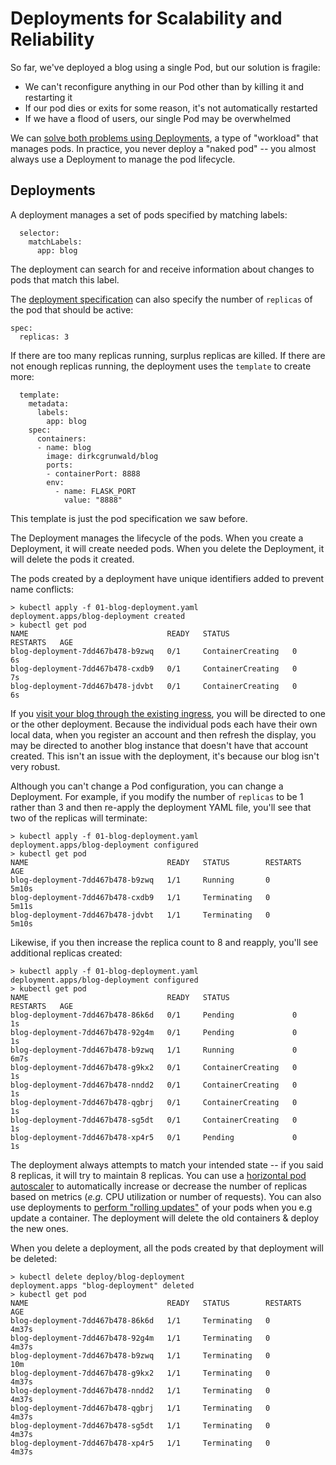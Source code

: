 # Deployments for Scalability and Reliability

So far, we've deployed a blog using a single Pod, but our solution is fragile:
* We can't reconfigure anything in our Pod other than by killing it and restarting it
* If our pod dies or exits for some reason, it's not automatically restarted
* If we have a flood of users, our single Pod may be overwhelmed

We can [solve both problems using Deployments](https://kubernetes.io/docs/concepts/workloads/controllers/deployment/), a type of "workload" that manages pods. In practice, you never deploy a "naked pod" -- you almost always use a Deployment to manage the pod lifecycle.

## Deployments

A deployment manages a set of pods specified by matching labels:
```
  selector:
    matchLabels:
      app: blog
```
The deployment can search for and receive information about changes to pods that match this label.

The [deployment specification](01-blog-deployment.yaml) can also specify the number of `replicas` of the pod that should be active:
```
spec:
  replicas: 3
```
If there are too many replicas running, surplus replicas are killed. If there are not enough replicas running, the deployment uses the `template` to create more:
```
  template:
    metadata:
      labels:
        app: blog
    spec:
      containers:
      - name: blog
        image: dirkcgrunwald/blog
        ports:
        - containerPort: 8888
        env:
          - name: FLASK_PORT
            value: "8888"
```
This template is just the pod specification we saw before.

The Deployment manages the lifecycle of the pods. When you create a Deployment, it will create needed pods. When you delete the Deployment, it will delete the pods it created.

The pods created by a deployment have unique identifiers added to prevent name conflicts:
```
> kubectl apply -f 01-blog-deployment.yaml
deployment.apps/blog-deployment created
> kubectl get pod
NAME                               READY   STATUS              RESTARTS   AGE
blog-deployment-7dd467b478-b9zwq   0/1     ContainerCreating   0          6s
blog-deployment-7dd467b478-cxdb9   0/1     ContainerCreating   0          7s
blog-deployment-7dd467b478-jdvbt   0/1     ContainerCreating   0          6s
```
If you [visit your blog through the existing ingress](http://localhost), you will be directed to one or the other deployment. Because the individual pods each have their own local data, when you register an account and then refresh the display, you may be directed to another blog instance that doesn't have that account created. This isn't an issue with the deployment, it's because our blog isn't very robust.

Although you can't change a Pod configuration, you can change a Deployment. For example, if you modify the number of `replicas` to be 1 rather than 3 and then re-apply the deployment YAML file, you'll see that two of the replicas will terminate:
```
> kubectl apply -f 01-blog-deployment.yaml
deployment.apps/blog-deployment configured
> kubectl get pod
NAME                               READY   STATUS        RESTARTS   AGE
blog-deployment-7dd467b478-b9zwq   1/1     Running       0          5m10s
blog-deployment-7dd467b478-cxdb9   1/1     Terminating   0          5m11s
blog-deployment-7dd467b478-jdvbt   1/1     Terminating   0          5m10s
```
Likewise, if you then increase the replica count to 8 and reapply, you'll see additional replicas created:
```
> kubectl apply -f 01-blog-deployment.yaml
deployment.apps/blog-deployment configured
> kubectl get pod
NAME                               READY   STATUS              RESTARTS   AGE
blog-deployment-7dd467b478-86k6d   0/1     Pending             0          1s
blog-deployment-7dd467b478-92g4m   0/1     Pending             0          1s
blog-deployment-7dd467b478-b9zwq   1/1     Running             0          6m7s
blog-deployment-7dd467b478-g9kx2   0/1     ContainerCreating   0          1s
blog-deployment-7dd467b478-nndd2   0/1     ContainerCreating   0          1s
blog-deployment-7dd467b478-qgbrj   0/1     ContainerCreating   0          1s
blog-deployment-7dd467b478-sg5dt   0/1     ContainerCreating   0          1s
blog-deployment-7dd467b478-xp4r5   0/1     Pending             0          1s
```
The deployment always attempts to match your intended state -- if you said 8 replicas, it will try to maintain 8 replicas. You can use a [horizontal pod autoscaler](https://kubernetes.io/docs/tasks/run-application/horizontal-pod-autoscale/) to automatically increase or decrease the number of replicas based on metrics (*e.g.* CPU utilization or number of requests). You can also use deployments to [perform "rolling updates"](https://kubernetes.io/docs/tutorials/kubernetes-basics/update/update-intro/) of your pods when you e.g update a container. The deployment will delete the old containers & deploy the new ones.

When you delete a deployment, all the pods created by that deployment will be deleted:
```
> kubectl delete deploy/blog-deployment
deployment.apps "blog-deployment" deleted
> kubectl get pod
NAME                               READY   STATUS        RESTARTS   AGE
blog-deployment-7dd467b478-86k6d   1/1     Terminating   0          4m37s
blog-deployment-7dd467b478-92g4m   1/1     Terminating   0          4m37s
blog-deployment-7dd467b478-b9zwq   1/1     Terminating   0          10m
blog-deployment-7dd467b478-g9kx2   1/1     Terminating   0          4m37s
blog-deployment-7dd467b478-nndd2   1/1     Terminating   0          4m37s
blog-deployment-7dd467b478-qgbrj   1/1     Terminating   0          4m37s
blog-deployment-7dd467b478-sg5dt   1/1     Terminating   0          4m37s
blog-deployment-7dd467b478-xp4r5   1/1     Terminating   0          4m37s
```